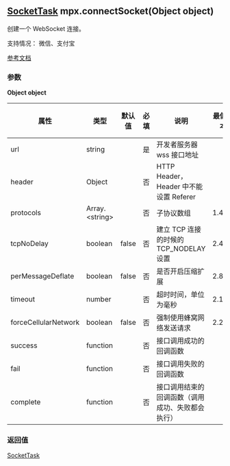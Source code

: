 ## [SocketTask](https://developers.weixin.qq.com/miniprogram/dev/api/network/websocket/SocketTask.html) mpx.connectSocket(Object object)

创建一个 WebSocket 连接。

支持情况： 微信、支付宝

[参考文档](https://developers.weixin.qq.com/miniprogram/dev/api/network/upload/wx.uploadFile.html)

### 参数

**Object object**

| 属性                | 类型           | 默认值 | 必填 | 说明                                         | 最低版本 | 支付宝 | RN/harmony | web |
| ------------------- | -------------- | ------ | ---- | -------------------------------------------- | -------- | ------ | ---------- | --- |
| url                 | string         |        | 是   | 开发者服务器 wss 接口地址                    |          | <span style="color: green; font-weight: bold;">✓</span> | <span style="color: green; font-weight: bold;">✓</span> | <span style="color: green; font-weight: bold;">✓</span> |
| header              | Object         |        | 否   | HTTP Header，Header 中不能设置 Referer        |          | <span style="color: green; font-weight: bold;">✓</span> | <span style="color: red; font-weight: bold;">✗</span> | <span style="color: red; font-weight: bold;">✗</span> |
| protocols           | Array.&lt;string&gt; |        | 否   | 子协议数组                                   | 1.4.0    | <span style="color: green; font-weight: bold;">✓</span> | <span style="color: green; font-weight: bold;">✓</span> | <span style="color: green; font-weight: bold;">✓</span> |
| tcpNoDelay          | boolean        | false  | 否   | 建立 TCP 连接的时候的 TCP_NODELAY 设置        | 2.4.0    | <span style="color: red; font-weight: bold;">✗</span> | <span style="color: red; font-weight: bold;">✗</span> | <span style="color: red; font-weight: bold;">✗</span> |
| perMessageDeflate   | boolean        | false  | 否   | 是否开启压缩扩展                             | 2.8.0    | <span style="color: red; font-weight: bold;">✗</span> | <span style="color: red; font-weight: bold;">✗</span> | <span style="color: red; font-weight: bold;">✗</span> |
| timeout             | number         |        | 否   | 超时时间，单位为毫秒                         | 2.10.0   | <span style="color: green; font-weight: bold;">✓</span> | <span style="color: red; font-weight: bold;">✗</span> | <span style="color: red; font-weight: bold;">✗</span> |
| forceCellularNetwork| boolean        | false  | 否   | 强制使用蜂窝网络发送请求                     | 2.29.0   | <span style="color: red; font-weight: bold;">✗</span> | <span style="color: red; font-weight: bold;">✗</span> | <span style="color: red; font-weight: bold;">✗</span> |
| success             | function       |        | 否   | 接口调用成功的回调函数                       |          | <span style="color: green; font-weight: bold;">✓</span> | <span style="color: green; font-weight: bold;">✓</span> | <span style="color: green; font-weight: bold;">✓</span> |
| fail                | function       |        | 否   | 接口调用失败的回调函数                       |          | <span style="color: green; font-weight: bold;">✓</span> | <span style="color: green; font-weight: bold;">✓</span> | <span style="color: green; font-weight: bold;">✓</span> |
| complete            | function       |        | 否   | 接口调用结束的回调函数（调用成功、失败都会执行） |          | <span style="color: green; font-weight: bold;">✓</span> | <span style="color: green; font-weight: bold;">✓</span> | <span style="color: green; font-weight: bold;">✓</span> |


### 返回值
[SocketTask](https://developers.weixin.qq.com/miniprogram/dev/api/network/websocket/SocketTask.html)
